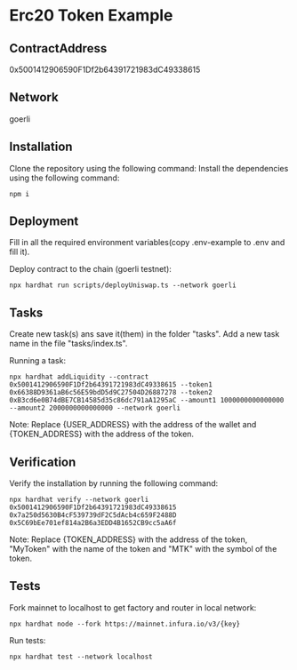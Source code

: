 # Erc20 Token Example

## ContractAddress
0x5001412906590F1Df2b64391721983dC49338615

## Network
goerli

## Installation
Clone the repository using the following command:
Install the dependencies using the following command:
```
npm i
```

## Deployment

Fill in all the required environment variables(copy .env-example to .env and fill it). 

Deploy contract to the chain (goerli testnet):
```
npx hardhat run scripts/deployUniswap.ts --network goerli
```

## Tasks
Create new task(s) ans save it(them) in the folder "tasks". Add a new task name in the file "tasks/index.ts".

Running a task:
```
npx hardhat addLiquidity --contract 0x5001412906590F1Df2b64391721983dC49338615 --token1 0x66388D9361aB6c56E59bdD5d9C27504D26887278 --token2 0xB3cd6e0B74dBE7CB14585d35c86dc791aA1295aC --amount1 1000000000000000 --amount2 2000000000000000 --network goerli
```
Note: Replace {USER_ADDRESS} with the address of the wallet and  {TOKEN_ADDRESS} with the address of the token.

## Verification
Verify the installation by running the following command:
```
npx hardhat verify --network goerli 0x5001412906590F1Df2b64391721983dC49338615 0x7a250d5630B4cF539739dF2C5dAcb4c659F2488D 0x5C69bEe701ef814a2B6a3EDD4B1652CB9cc5aA6f
```
Note: Replace {TOKEN_ADDRESS} with the address of the token, "MyToken" with the name of the token and "MTK" with the symbol of the token.

## Tests
Fork mainnet to localhost to get factory and router in local network:
```
npx hardhat node --fork https://mainnet.infura.io/v3/{key}
```

Run tests: 
```
npx hardhat test --network localhost
```
